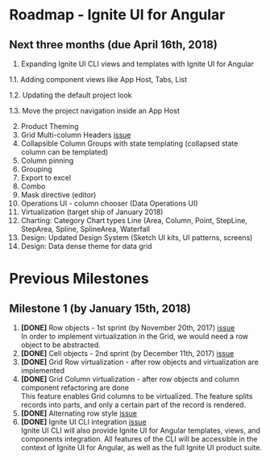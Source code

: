 # Roadmap - Ignite UI for Angular

## Next three months (due April 16th, 2018)

1. Expanding Ignite UI CLI views and templates with Ignite UI for Angular

1.1. Adding component views like App Host, Tabs, List

1.2. Updating the default project look

1.3. Move the project navigation inside an App Host

2. Product Theming 
3. Grid Multi-column Headers [issue](https://github.com/IgniteUI/igniteui-angular/issues/488)
4. Collapsible Column Groups with state templating (collapsed state column can be templated)
5. Column pinning
6. Grouping
7. Export to excel
8. Combo
9. Mask directive (editor)
10. Operations UI - column chooser (Data Operations UI)          
11. Virtualization (target ship of January 2018)
12. Charting: Category Chart types Line (Area, Column, Point, StepLine, StepArea, Spline, SplineArea, Waterfall
13. Design: Updated Design System (Sketch UI kits, UI patterns, screens)
14. Design: Data dense theme for data grid 
  

# Previous Milestones

## Milestone 1 (by January 15th, 2018)
1. **[DONE]** Row objects - 1st sprint (by November 20th, 2017) [issue](https://github.com/IgniteUI/igniteui-angular/issues/479)  
	In order to implement virtualization in the Grid, we would need a row object to be abstracted. 
2. **[DONE]** Cell objects - 2nd sprint (by December 11th, 2017) [issue](https://github.com/IgniteUI/igniteui-angular/issues/480)  
3. **[DONE]** Grid Row virtualization - after row objects and virtualization are implemented
4. **[DONE]** Grid Column virtualization - after row objects and column component refactoring are done  
	This feature enables Grid columns to be virtualized. The feature splits records into parts, and only a certain part of the record is rendered.
5. **[DONE]** Alternating row style  [issue](https://github.com/IgniteUI/igniteui-angular/issues/489)
6. **[DONE]** Ignite UI CLI integration [issue](https://github.com/IgniteUI/ignite-ui-cli/issues/53)  
    Ignite UI CLI will also provide Ignite UI for Angular templates, views, and components integration. All features of the CLI will be accessible in the context of Ignite UI for Angular, as well as the full Ignite UI product suite.
